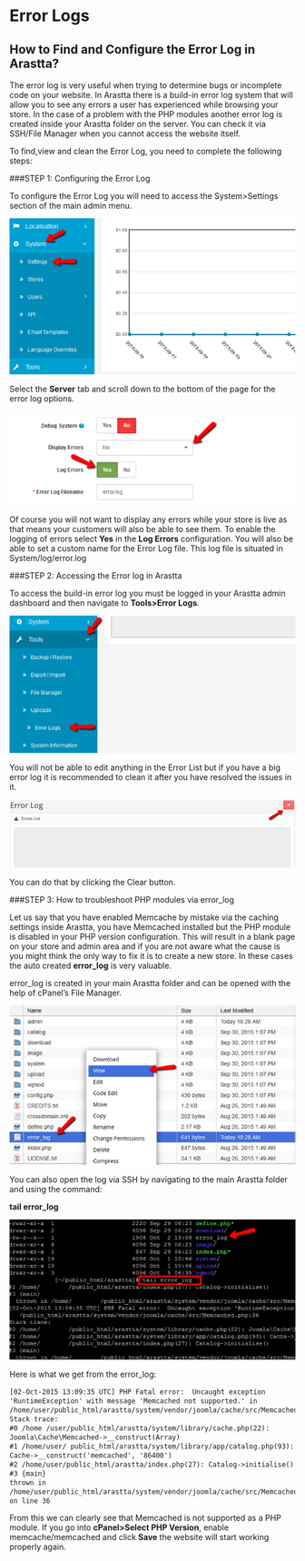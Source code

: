 Error Logs
==========

How to Find and Configure the Error Log in Arastta?
----------------

The error log is very useful when trying to determine bugs or incomplete code on your website. In Arastta there is a build-in error log system that will allow you to see any errors a user has experienced while browsing your store. In the case of a problem with the PHP modules another error log is created inside your Arastta folder on the server. You can check it via SSH/File Manager when you cannot access the website itself.

To find,view and clean the Error Log, you need to complete the following steps:

###STEP 1: Configuring the Error Log

To configure the Error Log you will need to access the System>Settings section of the main admin menu.

![Accessing the Settings Menu in Arastta](_images/system-settings.png)

Select the **Server** tab and scroll down to the bottom of the page for the error log options.

![Enabling Error Log in Arastta](_images/error-log-1.png)

Of course you will not want to display any errors while your store is live as that means your customers will also be able to see them. To enable the logging of errors select **Yes** in the **Log Errors** configuration. You will also be able to set a custom name for the Error Log file. This log file is situated in System/log/error.log

###STEP 2:  Accessing the Error log in Arastta

To access the build-in error log you must be logged in your Arastta admin dashboard and then navigate to **Tools>Error Logs**.

![Accessing the Error Log Section in Arrassta](_images/error-log-2.png)

You will not be able to edit anything in the Error List but if you have a big error log it is recommended to clean it after you have resolved the issues in it.

![Cleaning the Error Log in Arastta](_images/error-log-3.png)

You can do that by clicking the Clear button.

###STEP 3:  How to troubleshoot PHP modules via error_log

Let us say that you have enabled Memcache by mistake via the caching settings inside Arastta, you have Memcached installed but the PHP module is disabled in your PHP version configuration. This will result in a blank page on your store and admin area and if you are not aware what the cause is you might think the only way to fix it is to create a new store. In these cases the auto created **error_log** is very valuable.
 
error_log is created in your main Arastta folder and can be opened with the help of cPanel’s File Manager.

![Viewing PHP Error Log in File Manager](_images/error-log-4.png)

You can also open the log via SSH by navigating to the main Arastta folder and using the command:
 
**tail error_log**

![Viewing PHP Error Log using SSH access](_images/error-log-5.png)

Here is what we get from the error_log:

    [02-Oct-2015 13:09:35 UTC] PHP Fatal error:  Uncaught exception 'RuntimeException' with message 'Memcached not supported.' in /home/user/public_html/arastta/system/vendor/joomla/cache/src/Memcached.php:36
    Stack trace:
    #0 /home /user/public_html/arastta/system/library/cache.php(22): Joomla\Cache\Memcached->__construct(Array)
    #1 /home/user/ public_html/arastta/system/library/app/catalog.php(93): Cache->__construct('memcached', '86400')
    #2 /home/user/public_html/arastta/index.php(27): Catalog->initialise()
    #3 {main}
    thrown in /home/user/public_html/arastta/system/vendor/joomla/cache/src/Memcached.php on line 36
    
From this we can clearly see that Memcached is not supported as a PHP module. If you go into **cPanel>Select PHP Version**, enable memcache/memcached and click **Save** the website will start working properly again.
